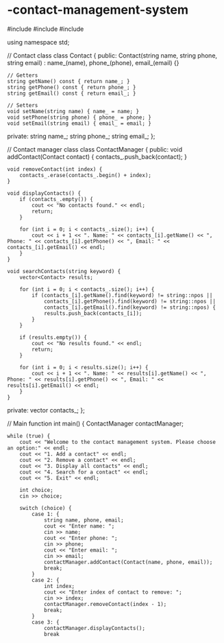 # -contact-management-system
#include <iostream>
#include <string>
#include <vector>

using namespace std;

// Contact class
class Contact {
public:
    Contact(string name, string phone, string email) : name_(name), phone_(phone), email_(email) {}

    // Getters
    string getName() const { return name_; }
    string getPhone() const { return phone_; }
    string getEmail() const { return email_; }

    // Setters
    void setName(string name) { name_ = name; }
    void setPhone(string phone) { phone_ = phone; }
    void setEmail(string email) { email_ = email; }

private:
    string name_;
    string phone_;
    string email_;
};

// Contact manager class
class ContactManager {
public:
    void addContact(Contact contact) {
        contacts_.push_back(contact);
    }

    void removeContact(int index) {
        contacts_.erase(contacts_.begin() + index);
    }

    void displayContacts() {
        if (contacts_.empty()) {
            cout << "No contacts found." << endl;
            return;
        }

        for (int i = 0; i < contacts_.size(); i++) {
            cout << i + 1 << ". Name: " << contacts_[i].getName() << ", Phone: " << contacts_[i].getPhone() << ", Email: " << contacts_[i].getEmail() << endl;
        }
    }

    void searchContacts(string keyword) {
        vector<Contact> results;

        for (int i = 0; i < contacts_.size(); i++) {
            if (contacts_[i].getName().find(keyword) != string::npos ||
                contacts_[i].getPhone().find(keyword) != string::npos ||
                contacts_[i].getEmail().find(keyword) != string::npos) {
                results.push_back(contacts_[i]);
            }
        }

        if (results.empty()) {
            cout << "No results found." << endl;
            return;
        }

        for (int i = 0; i < results.size(); i++) {
            cout << i + 1 << ". Name: " << results[i].getName() << ", Phone: " << results[i].getPhone() << ", Email: " << results[i].getEmail() << endl;
        }
    }

private:
    vector<Contact> contacts_;
};

// Main function
int main() {
    ContactManager contactManager;

    while (true) {
        cout << "Welcome to the contact management system. Please choose an option:" << endl;
        cout << "1. Add a contact" << endl;
        cout << "2. Remove a contact" << endl;
        cout << "3. Display all contacts" << endl;
        cout << "4. Search for a contact" << endl;
        cout << "5. Exit" << endl;

        int choice;
        cin >> choice;

        switch (choice) {
            case 1: {
                string name, phone, email;
                cout << "Enter name: ";
                cin >> name;
                cout << "Enter phone: ";
                cin >> phone;
                cout << "Enter email: ";
                cin >> email;
                contactManager.addContact(Contact(name, phone, email));
                break;
            }
            case 2: {
                int index;
                cout << "Enter index of contact to remove: ";
                cin >> index;
                contactManager.removeContact(index - 1);
                break;
            }
            case 3: {
                contactManager.displayContacts();
                break
